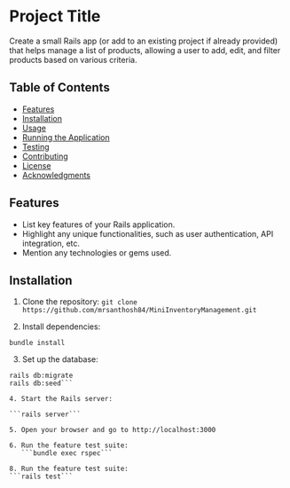 # Project Title

Create a small Rails app (or add to an existing project if already provided) that helps manage a list of products, allowing a user to add, edit, and filter products based on various criteria.

## Table of Contents

- [Features](#features)
- [Installation](#installation)
- [Usage](#usage)
- [Running the Application](#running-the-application)
- [Testing](#testing)
- [Contributing](#contributing)
- [License](#license)
- [Acknowledgments](#acknowledgments)

## Features

- List key features of your Rails application.
- Highlight any unique functionalities, such as user authentication, API integration, etc.
- Mention any technologies or gems used.

## Installation

1. Clone the repository:
   ```git clone https://github.com/mrsanthosh84/MiniInventoryManagement.git ```

2. Install dependencies:

```bundle install```

3. Set up the database:
```rails db:create
rails db:migrate
rails db:seed```

4. Start the Rails server:

```rails server```

5. Open your browser and go to http://localhost:3000

6. Run the feature test suite:
   ```bundle exec rspec```

8. Run the feature test suite:
```rails test```
